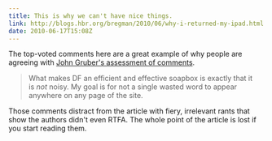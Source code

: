 ```yaml
---
title: This is why we can't have nice things.
link: http://blogs.hbr.org/bregman/2010/06/why-i-returned-my-ipad.html
date: 2010-06-17T15:08Z
---
```

The top-voted comments here are a great example of why people are agreeing with [John Gruber's assessment of comments][whats_fair].

> What makes DF an efficient and effective soapbox is exactly that it is *not* noisy.
> My goal is for not a single wasted word to appear anywhere on any page of the site.

Those comments distract from the article with fiery, irrelevant rants that show the authors didn't even RTFA. The whole point of the article is lost if you start reading them.

[whats_fair]: http://daringfireball.net/2010/06/whats_fair
